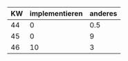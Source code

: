 | KW | implementieren | anderes | 
|----|----------------|---------| 
|44  | 0 | 0.5|
|45| 0 | 9 |
|46|10 | 3 |
